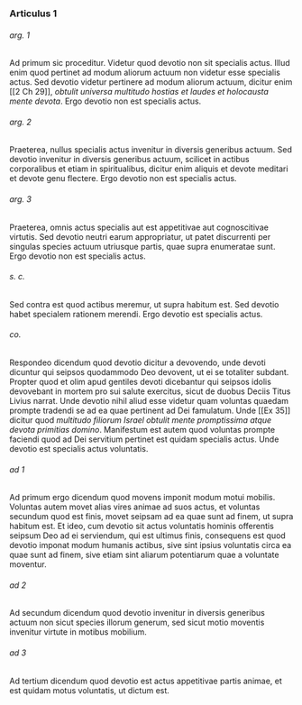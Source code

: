 ### Articulus 1

###### arg. 1
Ad primum sic proceditur. Videtur quod devotio non sit specialis actus. Illud enim quod pertinet ad modum aliorum actuum non videtur esse specialis actus. Sed devotio videtur pertinere ad modum aliorum actuum, dicitur enim [[2 Ch 29]], *obtulit universa multitudo hostias et laudes et holocausta mente devota*. Ergo devotio non est specialis actus.

###### arg. 2
Praeterea, nullus specialis actus invenitur in diversis generibus actuum. Sed devotio invenitur in diversis generibus actuum, scilicet in actibus corporalibus et etiam in spiritualibus, dicitur enim aliquis et devote meditari et devote genu flectere. Ergo devotio non est specialis actus.

###### arg. 3
Praeterea, omnis actus specialis aut est appetitivae aut cognoscitivae virtutis. Sed devotio neutri earum appropriatur, ut patet discurrenti per singulas species actuum utriusque partis, quae supra enumeratae sunt. Ergo devotio non est specialis actus.

###### s. c.
Sed contra est quod actibus meremur, ut supra habitum est. Sed devotio habet specialem rationem merendi. Ergo devotio est specialis actus.

###### co.
Respondeo dicendum quod devotio dicitur a devovendo, unde devoti dicuntur qui seipsos quodammodo Deo devovent, ut ei se totaliter subdant. Propter quod et olim apud gentiles devoti dicebantur qui seipsos idolis devovebant in mortem pro sui salute exercitus, sicut de duobus Deciis Titus Livius narrat. Unde devotio nihil aliud esse videtur quam voluntas quaedam prompte tradendi se ad ea quae pertinent ad Dei famulatum. Unde [[Ex 35]] dicitur quod *multitudo filiorum Israel obtulit mente promptissima atque devota primitias domino*. Manifestum est autem quod voluntas prompte faciendi quod ad Dei servitium pertinet est quidam specialis actus. Unde devotio est specialis actus voluntatis.

###### ad 1
Ad primum ergo dicendum quod movens imponit modum motui mobilis. Voluntas autem movet alias vires animae ad suos actus, et voluntas secundum quod est finis, movet seipsam ad ea quae sunt ad finem, ut supra habitum est. Et ideo, cum devotio sit actus voluntatis hominis offerentis seipsum Deo ad ei serviendum, qui est ultimus finis, consequens est quod devotio imponat modum humanis actibus, sive sint ipsius voluntatis circa ea quae sunt ad finem, sive etiam sint aliarum potentiarum quae a voluntate moventur.

###### ad 2
Ad secundum dicendum quod devotio invenitur in diversis generibus actuum non sicut species illorum generum, sed sicut motio moventis invenitur virtute in motibus mobilium.

###### ad 3
Ad tertium dicendum quod devotio est actus appetitivae partis animae, et est quidam motus voluntatis, ut dictum est.

